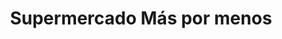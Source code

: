---
title: "Supermercado Más por menos"
url: /el-tigre/supermercado-mas-por-menos/
shop: supermercado
---